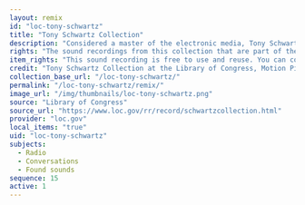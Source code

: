 ```yaml
---
layout: remix
id: "loc-tony-schwartz"
title: "Tony Schwartz Collection"
description: "Considered a master of the electronic media, Tony Schwartz changed the face of radio and television advertising by creating socially conscientious campaigns such as the nation’s first anti-smoking ad, which led the tobacco industry to stop advertising on television and radio. Those and other materials are part of the vast archives of sound recordings and moving images created and collected by the renowned New York City sound documentarian, producer, author and teacher."
rights: "The sound recordings from this collection that are part of the Citizen DJ project are free to use and reuse. You can copy, modify, distribute and perform the works, even for commercial purposes, all without asking permission. Attribution is recommended but not required."
item_rights: "This sound recording is free to use and reuse. You can copy, modify, distribute and perform the work, even for commercial purposes, all without asking permission. Attribution is recommended but not required."
credit: "Tony Schwartz Collection at the Library of Congress, Motion Picture, Broadcasting and Recorded Sound Division."
collection_base_url: "/loc-tony-schwartz/"
permalink: "/loc-tony-schwartz/remix/"
image_url: "/img/thumbnails/loc-tony-schwartz.png"
source: "Library of Congress"
source_url: "https://www.loc.gov/rr/record/schwartzcollection.html"
provider: "loc.gov"
local_items: "true"
uid: "loc-tony-schwartz"
subjects:
  - Radio
  - Conversations
  - Found sounds
sequence: 15
active: 1
---
```

